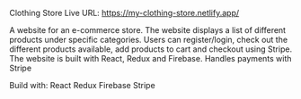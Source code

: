 Clothing Store
Live URL: https://my-clothing-store.netlify.app/

A website for an e-commerce store. The website displays a list of different products under specific categories. Users can register/login, check out the different products available, add products to cart and checkout using Stripe. The website is built with React, Redux and Firebase. Handles payments with Stripe


Build with: 
React
Redux
Firebase
Stripe
